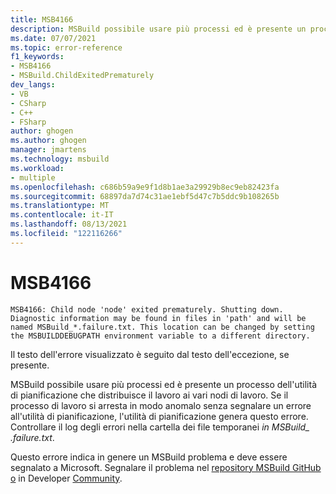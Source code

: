```yaml
---
title: MSB4166
description: MSBuild possibile usare più processi ed è presente un processo dell'utilità di pianificazione che distribuisce il lavoro ai vari nodi del processore. Se il processo di lavoro si arresta in modo anomalo, l'utilità di pianificazione genera questo errore.
ms.date: 07/07/2021
ms.topic: error-reference
f1_keywords:
- MSB4166
- MSBuild.ChildExitedPrematurely
dev_langs:
- VB
- CSharp
- C++
- FSharp
author: ghogen
ms.author: ghogen
manager: jmartens
ms.technology: msbuild
ms.workload:
- multiple
ms.openlocfilehash: c686b59a9e9f1d8b1ae3a29929b8ec9eb82423fa
ms.sourcegitcommit: 68897da7d74c31ae1ebf5d47c7b5ddc9b108265b
ms.translationtype: MT
ms.contentlocale: it-IT
ms.lasthandoff: 08/13/2021
ms.locfileid: "122116266"
---
```

# <a name="msb4166"></a>MSB4166

```output
MSB4166: Child node 'node' exited prematurely. Shutting down. Diagnostic information may be found in files in 'path' and will be named MSBuild_*.failure.txt. This location can be changed by setting the MSBUILDDEBUGPATH environment variable to a different directory.
```

Il testo dell'errore visualizzato è seguito dal testo dell'eccezione, se presente.

MSBuild possibile usare più processi ed è presente un processo dell'utilità di pianificazione che distribuisce il lavoro ai vari nodi di lavoro. Se il processo di lavoro si arresta in modo anomalo senza segnalare un errore all'utilità di pianificazione, l'utilità di pianificazione genera questo errore. Controllare il log degli errori nella cartella dei file temporanei *in MSBuild_ <guid>.failure.txt*.

Questo errore indica in genere un MSBuild problema e deve essere segnalato a Microsoft. Segnalare il problema nel [repository MSBuild GitHub o](https://github.com/Microsoft/msbuild) in Developer [Community](https://developercommunity.visualstudio.com/search?space=8).
